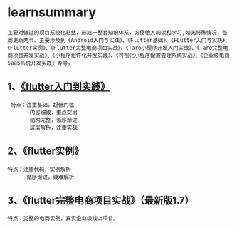 # learnsummary
    主要对做过的项目系统化总结，形成一整套知识体系，方便他人阅读和学习,如无特殊情况，每周更新两节。主要涉及到《Android入门与实践》、《Flutter基础》、《FLutter入门与实践》、《Flutter实例》、《Flutter完整电商项目实战》、《Taro小程序开发入门实战》、《Taro完整电商项目开发实战》、《小程序组件化开发实践》、《可视化小程序配置管理系统实战》、《企业级电商SaaS系统开发实践》等等。
## 1、[《flutter入门到实践》](https://github.com/longlyboyhe/learnsummary/tree/master/flutter%E5%85%A5%E9%97%A8%E5%88%B0%E5%AE%9E%E8%B7%B5)
     特点：注重基础，超低门槛
           内容细致，重点突出
           结构完整，循序渐进
           层层解析，注重实战
## 2、《flutter实例》
    特点：注重代码，实例解析
          循序渐进，疑难解析
## 3、《flutter完整电商项目实战》（最新版1.7）
    特点：完整的电商实例，真实企业级线上项目。
